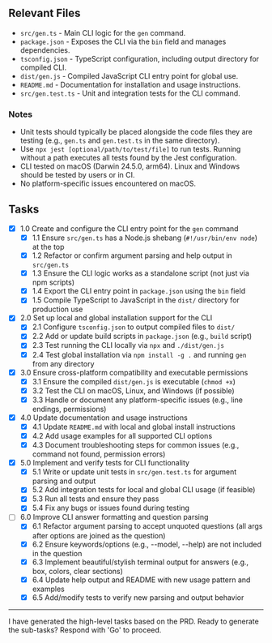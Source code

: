 ## Relevant Files

- `src/gen.ts` - Main CLI logic for the `gen` command.
- `package.json` - Exposes the CLI via the `bin` field and manages dependencies.
- `tsconfig.json` - TypeScript configuration, including output directory for compiled CLI.
- `dist/gen.js` - Compiled JavaScript CLI entry point for global use.
- `README.md` - Documentation for installation and usage instructions.
- `src/gen.test.ts` - Unit and integration tests for the CLI command.

### Notes

- Unit tests should typically be placed alongside the code files they are testing (e.g., `gen.ts` and `gen.test.ts` in the same directory).
- Use `npx jest [optional/path/to/test/file]` to run tests. Running without a path executes all tests found by the Jest configuration.
- CLI tested on macOS (Darwin 24.5.0, arm64). Linux and Windows should be tested by users or in CI.
- No platform-specific issues encountered on macOS.

## Tasks

- [x] 1.0 Create and configure the CLI entry point for the `gen` command
  - [x] 1.1 Ensure `src/gen.ts` has a Node.js shebang (`#!/usr/bin/env node`) at the top
  - [x] 1.2 Refactor or confirm argument parsing and help output in `src/gen.ts`
  - [x] 1.3 Ensure the CLI logic works as a standalone script (not just via npm scripts)
  - [x] 1.4 Export the CLI entry point in `package.json` using the `bin` field
  - [x] 1.5 Compile TypeScript to JavaScript in the `dist/` directory for production use

- [x] 2.0 Set up local and global installation support for the CLI
  - [x] 2.1 Configure `tsconfig.json` to output compiled files to `dist/`
  - [x] 2.2 Add or update build scripts in `package.json` (e.g., `build` script)
  - [x] 2.3 Test running the CLI locally via `npx` and `./dist/gen.js`
  - [x] 2.4 Test global installation via `npm install -g .` and running `gen` from any directory

- [x] 3.0 Ensure cross-platform compatibility and executable permissions
  - [x] 3.1 Ensure the compiled `dist/gen.js` is executable (`chmod +x`)
  - [x] 3.2 Test the CLI on macOS, Linux, and Windows (if possible)
  - [x] 3.3 Handle or document any platform-specific issues (e.g., line endings, permissions)

- [x] 4.0 Update documentation and usage instructions
  - [x] 4.1 Update `README.md` with local and global install instructions
  - [x] 4.2 Add usage examples for all supported CLI options
  - [x] 4.3 Document troubleshooting steps for common issues (e.g., command not found, permission errors)

- [x] 5.0 Implement and verify tests for CLI functionality
  - [x] 5.1 Write or update unit tests in `src/gen.test.ts` for argument parsing and output
  - [x] 5.2 Add integration tests for local and global CLI usage (if feasible)
  - [x] 5.3 Run all tests and ensure they pass
  - [x] 5.4 Fix any bugs or issues found during testing

- [ ] 6.0 Improve CLI answer formatting and question parsing
  - [x] 6.1 Refactor argument parsing to accept unquoted questions (all args after options are joined as the question)
  - [x] 6.2 Ensure keywords/options (e.g., --model, --help) are not included in the question
  - [x] 6.3 Implement beautiful/stylish terminal output for answers (e.g., box, colors, clear sections)
  - [x] 6.4 Update help output and README with new usage pattern and examples
  - [x] 6.5 Add/modify tests to verify new parsing and output behavior

---
I have generated the high-level tasks based on the PRD. Ready to generate the sub-tasks? Respond with 'Go' to proceed. 